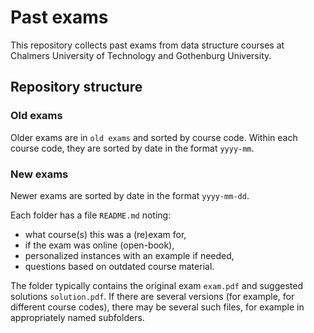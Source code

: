 # Past exams

This repository collects past exams from data structure courses at Chalmers University of Technology and Gothenburg University.

## Repository structure

### Old exams

Older exams are in `old exams` and sorted by course code.
Within each course code, they are sorted by date in the format `yyyy-mm`.

### New exams

Newer exams are sorted by date in the format `yyyy-mm-dd`.

Each folder has a file `README.md` noting:
* what course(s) this was a (re)exam for,
* if the exam was online (open-book),
* personalized instances with an example if needed,
* questions based on outdated course material.

The folder typically contains the original exam `exam.pdf` and suggested solutions `solution.pdf`.
If there are several versions (for example, for different course codes), there may be several such files, for example in appropriately named subfolders.
